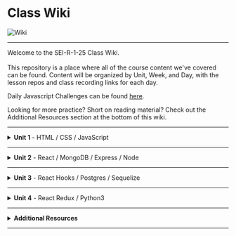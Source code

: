 # Class Wiki

![Wiki](https://media.wired.com/photos/5955ac6b5992c54331ac161b/191:100/pass/2000px-Wikipedia-logo-v2-en-F.jpg)

___
Welcome to the SEI-R-1-25 Class Wiki. <br/><br/> This repository is a place where all of the course content we've covered can be found. Content will be organized by Unit, Week, and Day, with the lesson repos and class recording links for each day.

Daily Javascript Challenges can be found [here](https://github.com/SEI-R-1-25/daily_js_challenges).

Looking for more practice? Short on reading material? Check out the Additional Resources section at the bottom of this wiki.

___
<details><summary><strong>Unit 1</strong> - HTML / CSS / JavaScript</summary><p>

<ul type="none">
  
  <li><details><summary><strong>Week 1</strong></summary><p>
  
  <ul type="none">
  
  <li><details><summary>Overview</summary><p>
  
  In Week 1, we reviewed the fundamental concepts of `HTML`, `CSS`, and `JavaScript` along with introducing `git` workflow, `terminal` commands, and writing professional `markdown` files. 
  </p></details></li>

  <li><details><summary>Repos</summary><p>

  | Day 1 | Day 2 | Day 3 | Day 4 | Day 5 |
  |---|---|---|---|---|
  | [Mac Installfest](https://github.com/SEI-R-1-25/InstallFest_Mac)  | [Github Lesson](https://github.com/SEI-R-1-25/u1_lesson_github)  | [Flexbox / Grid](https://github.com/SEI-R-1-25/u1_lesson_flex_grid/blob/main/README.md)  | [Flexbox Froggy](https://flexboxfroggy.com/)  | [Grid Garden](https://cssgridgarden.com/)  |
  | [Windows Installfest](https://github.com/SEI-R-1-25/Installfest_Windows)  | [Intro to HTML](https://github.com/SEI-R-1-25/u1_lesson_intro_HTML)  | [JS Datatypes](https://github.com/SEI-R-1-25/u1_lesson_js_data_types)  | [JS Functions](https://github.com/SEI-R-1-25/u1_lesson_js_functions)  | [Intro to JS DOM](https://github.com/SEI-R-1-25/u1_lesson_js_dom)  |
  | [Terminal Lesson](https://github.com/SEI-R-1-25/u1_lesson_terminal)  | [Intro to CSS](https://github.com/SEI-R-1-25/u1_lesson_intro_CSS)  | [JS Arrays](https://github.com/SEI-R-1-25/u1_lesson_js_arrays)  | [JS Scope](https://github.com/SEI-R-1-25/u1_lesson_js_scope)  | [JS DOM Quotes Lab](https://github.com/SEI-R-1-25/u1_lab_DOM)  |
  | [Git Lesson](https://github.com/SEI-R-1-25/u1_lesson_git)  | [Markdown Lesson](https://github.com/SEI-R-1-25/u1_lesson_markdown)  | [JS Loops & Control Flow](https://github.com/SEI-R-1-25/u1_lesson_js_control_flow)  | [JS Objects](https://github.com/SEI-R-1-25/u1_lesson_js_objects)  | [JS Events & Callbacks](https://github.com/SEI-R-1-25/u1_lesson_js_events_callbacks)  |
  | [VS Code Lesson](https://github.com/SEI-R-1-25/u1_lesson_VSCode)  | [HTML / CSS Lab](https://github.com/SEI-R-1-25/u1_lab_html_css_exercise)  | [Control Flow Adventure](https://github.com/SEI-R-1-25/u1_hw_control_flow_adventure)  | [Jurassic Objects Lab](https://github.com/SEI-R-1-25/u1_lab_jurassic_objects)  | [JS Event Bubbling](https://github.com/SEI-R-1-25/u1_lesson_js_event_bubbling)  |
  | [Terminal Lab](https://github.com/SEI-R-1-25/u1_lab_git_practice)  | [Markdown Homework](https://github.com/SEI-R-1-25/u1_hw_markdown)  |   | [Objects & Functions Lab](https://github.com/SEI-R-1-25/u1_lab_objects_functions)  | [JS Dots Game Lab](https://github.com/SEI-R-1-25/u1_lab_dots)  |
  | [Star Wars Homework](https://github.com/SEI-R-1-25/u1_hw_star_wars)  |   |   | [Codewars Homework](https://github.com/SEI-R-1-25/u1_hw_codewars_challenges)  | [Tic Tac Toe Homework](https://github.com/SEI-R-1-25/u1_hw_tic_tac_toe)  |

  </p></details></li>


  <li><details><summary>Class Recordings</summary><p>

  | Day 1 | Day 2 | Day 3 | Day 4 | Day 5 |
  |---|---|---|---|---|
  | [Recording](https://generalassembly.zoom.us/rec/share/cuppGd8LGCZvNQZEUjs65PSO4P92t9Pm2br3QCg1Rw_UGPkACY8cBz6WkAfMFcby.FpgtJwRn36IK0rv4)  | [Recording](https://generalassembly.zoom.us/rec/share/ZkhRcd8pU4aiAx9b0HQWxXr6XmrMlijc6QC7K2L8eZxYzt1Jkz0U2u0nQaccdG5s.xx6OyiwyvRw912eh)  | [Recording](https://generalassembly.zoom.us/rec/share/-lnFJEnqXhqWzuG9SL-1VSm4pFzeo4oEDrhGWlESF6AoCqQp72am1DM8x-sxKrCJ.uI5D4lkuFdT9iWIe)  | [Recording](https://generalassembly.zoom.us/rec/share/2q6_CqMjN-tYSQgRL6YUtlgrc9uCCAjUHAMksQNJlHuQ4nyo6tPTHcUqq_r1Xs1G.HMxMszVD-fEaGh43)  | [Recording](https://generalassembly.zoom.us/rec/share/K-InNJSJN-YJac-vKRt03G_DjRiwrXkNY_wjRPuTVxL1y5ZviH5zirSzVjlIJx61.ZLynBQ4WoYnuabLu )  |
  | Passcode: `PF6W+7K1`  | Passcode: `TG7l0t5*`  | Passcode: `3&E3HWiv`  | Passcode: `4V^8=JKt`  | Passcode: `2HM%Lu^M`  |

  </p></details></li>
  
  </ul>
  
  ___
  </p></details></li>
  
  <li><details><summary><strong>Week 2</strong></summary><p>
  
  <ul type="none">
  
  <li><details><summary>Overview</summary><p>
  
  In Week 2, we practiced more `DOM Manipulation` and were introduced to [Daily JavaScript Challenges](https://github.com/SEI-R-1-25/daily_js_challenges) and basic algorithmic problem solving. We and learned about `ES6` syntax along with `Higher Order Functions`, `Object Oriented Programming` in JavaScript, `npm scripts`, and fetching/accessing data with `API`s. 
  </p></details></li>

  <li><details><summary>Repos</summary><p>
  
  | Day 1 | Day 2 | Day 3 | Day 4 | Day 5 |
  |---|---|---|---|---|
  | [Daily JS](https://github.com/SEI-R-1-25/daily_js_challenges) | [Intro to OOP](https://github.com/SEI-R-1-25/u1_lesson_js_oop) | [Box Model Practice](https://github.com/SEI-R-1-25/u1_lab_box_model) | [Intro to APIs](https://github.com/SEI-R-1-25/u1_lesson_intro_to_apis) | [Unit 1 Assessment](https://github.com/SEI-R-1-25/u1_assessment) | 
  | [ES6 Syntax](https://github.com/SEI-R-1-25/u1_lesson_js_es6) | [OOP Lab](https://github.com/SEI-R-1-25/u1_lab_OOP) | [Intro to NPM & Building Scripts](https://github.com/SEI-R-1-25/u1_lesson_nodejs_scripting) | [API Dogs Lab](https://github.com/SEI-R-1-25/u1_lab_api_dogs) | [Project 1 Prompt](https://github.com/SEI-R-1-25/u1_project_prompt) | 
  | [ES6 Lab](https://github.com/SEI-R-1-25/u1_lab_es6_practice) | [OOP With DOM Elements](https://github.com/SEI-R-1-25/u1_lesson_OOP_HTML) | [JS Fast & Furious](https://github.com/SEI-R-1-25/u1_hw_fast_and_furious) | [OMDB API Lab](https://github.com/SEI-R-1-25/u1_lab_omdb_api) | []() | 
  | [JS HOF Lesson](https://github.com/SEI-R-1-25/u1_lesson_HOF) | []() | []() | []() | []() | 
  | [JS HOF Practice](https://github.com/SEI-R-1-25/u1_lab_HOF) | []() | []() | []() | []() | 
  | [JS HOF Homework](https://github.com/SEI-R-1-25/u1_hw_HOF) | []() | []() | []() | []() | 
  
  </p></details></li>


  <li><details><summary>Class Recordings</summary><p>

  | Day 1 | Day 2 | Day 3 | Day 4 | Day 5 |
  |---|---|---|---|---|
  | [Recording](https://generalassembly.zoom.us/rec/share/1JLLA-WdjdYnCsVoyoIHIKbwKvDITZdENINVHjkG91cPOS0ablatBgEJfB0MYDoL.u_Gizu2tGu0esO5J) | [Recording](https://generalassembly.zoom.us/rec/share/R8w6KTHjBu_OZzTD5kiuciqRPjMz-J7Pi6J7NclA7yv8vwA7KvnSK4GcHQZUFWiP.by7t0g7P1t_XTOJv) | [Recording](https://generalassembly.zoom.us/rec/share/Zshi6COg_-c-m6J7H328VqqjZAntUV19QE6UwlKwfvtnLdkb7F4mR6-Ok3sGtry9.VDAUwtLKyYEC7aAB) | [Recording](https://generalassembly.zoom.us/rec/share/wwtWaxQVxfq_Of48fVjVJzRA9Dk0hvN2i5jaz984_K7Nlm8MmHedBxExlWBOe0Ye.78z-E6EmbwXXtQvF) | No Recording |
  | Passcode: `9VBCaLJ+` | Passcode: `Cb$78QSu` | Passcode: `j5SA!B=1` | Passcode: `L0!Hx55i` |  |

  </p></details></li>
  
  </ul>
  
  </p></details></li>

</p></details>

___
<details><summary><strong>Unit 2</strong> - React / MongoDB / Express / Node</summary><p>

<ul type="none">

  <li><details><summary><strong>Week 4</strong></summary><p>
  
  <ul type="none">
  
  <li><details><summary>Overview</summary><p>
  
  In Week 4, we learned all about `React` and what an amazing language it can be for developers.  We learned the concepts of `components`, `props`, and `state`.  We learned about the idea of `conditional rendering` and how we can use our user's input to influence our output.  We were also introduced to `React Router` and got to see how it gives us powerful new tools to build our React Apps.
  </p></details></li>

  <li><details><summary>Repos</summary><p>

  | Day 1 | Day 2 | Day 3 | Day 4 | Day 5 |
  |---|---|---|---|---|
  | HOLIDAY | [Intro to React](https://github.com/SEI-R-1-25/u2_lesson_react_intro)  | [Mapping Components](https://github.com/SEI-R-1-25/u2_lesson_react_mapping_components)  | [Intro to State](https://github.com/SEI-R-1-25/u2_lesson_react_state_intro)  | [Conditional Rendering](https://github.com/SEI-R-1-25/u2_lesson_react_conditional_rendering)  |
  | HOLIDAY | [React Components Lab](https://github.com/SEI-R-1-25/u2_lesson_react_components)  | [Mapping Components Lab](https://github.com/SEI-R-1-25/u2_lab_mapping_components)  | [React Todos Lab](https://github.com/SEI-R-1-25/u2_lab_react_todos)  | [Conditional Rendering Lab](https://github.com/SEI-R-1-25/u2_lab_conditional_rendering)  |
  | HOLIDAY | [React Props](https://github.com/SEI-R-1-25/u2_lesson_react_props)  | [Movie Mapping Homework](https://github.com/SEI-R-1-25/u2_hw_mapping_components)  | [Lifecycle Methods](https://github.com/SEI-R-1-25/u2_lesson_react_lifecycle)  | [React Router](https://github.com/SEI-R-1-25/u2_lesson_react_router)  |
  | HOLIDAY | [React LOTR](https://github.com/SEI-R-1-25/u2_lab_react_lotr)  |   | [Lifecycle Lab](https://github.com/SEI-R-1-25/u2_lab_react_component_lifecycle)  | [RAWG Router Lab](https://github.com/SEI-R-1-25/u2_lab_react_router)  |
  | HOLIDAY | [React Quiz Homework](https://github.com/SEI-R-1-25/u2_quiz_react)  |   | [React Calculator Homework](https://github.com/SEI-R-1-25/u2_hw_react_calculator)  | [Burger Stacker Homework](https://github.com/SEI-R-1-25/u2_hw_react_burger_stacker)  |

  </p></details></li>


  <li><details><summary>Class Recordings</summary><p>

  | Day 1 | Day 2 | Day 3 | Day 4 | Day 5 |
  |---|---|---|---|---|
  | No Recording | [Recording](https://generalassembly.zoom.us/rec/share/txovc8q-jspCAHVVH1RXeaFR0sa0PmH9oT_ko9Y7enXRXooZUVNwLUAPE4aSkCq8.kYQ-WyZdanPtN25T) | [Recording](https://generalassembly.zoom.us/rec/share/pMprJiqPeS5_t6SmFuanokU3d1kn3_1K2Zz3mojOYj2uHKQY2KA1xR3Wx1HIFn0.OYZZjs8QvRFVS1Dd) | [Recording](https://generalassembly.zoom.us/rec/share/VWs3HBpsIZIS2C4JmBCOrwjUC0tyqfWc9GYUHrI5enolGPQJNGhX-0W0TRApMTXn.FuxZg2uEBTfR-x7O) | [Recording](https://generalassembly.zoom.us/rec/share/I6M6rFQqLZpiueR5zmZJWbh56O42A_kmgcp1yNqhodGseAfr_d278qxbhsj9SM4W.NClCA0KVRFVHxU5r) |
  |  | Passcode: `^#0$7^a*` | Passcode: `?LUf?r8=` | Passcode: `zcyu?tO6` | Passcode: `&!64MJ!2` |

  </p></details></li>
  
  </ul>
  
  ___
  </p></details></li>
  
  <li><details><summary><strong>Week 5</strong></summary><p>
  
  <ul type="none">
  
  <li><details><summary>Overview</summary><p>
  
  In Week 5, we introduced back-end and got to practice using `Express` and `Express Middleware`.  We also learned how to implement `controllers`.  We then introduced `MongoDB` and `mongoose` as a way to store our app's data.  At the end of the week, we learned some group `git` best-practices and got to build our first full stack app together in groups!
  </p></details></li>

  <li><details><summary>Repos</summary><p>
  
  | Day 1 | Day 2 | Day 3 | Day 4 | Day 5 |
  |---|---|---|---|---|
  | [React APIs](https://github.com/SEI-R-1-25/u2_lesson_react_APIs)  | [Express Middleware](https://github.com/SEI-R-1-25/u2_lesson_express_middleware)  | [MongoDB Sneakers Lab](https://github.com/SEI-R-1-25/u2_lab_mongodb_exercise)  | [Group Git](https://github.com/SEI-R-1-25/u2_lesson_group_git)  | [MERN Deployment](https://github.com/SEI-R-1-25/u2_lesson_MERN_heroku_deployment)  |
  | [Intro to Express](https://github.com/SEI-R-1-25/u2_lesson_express_intro)  | [Express Controllers](https://github.com/SEI-R-1-25/u2_lesson_express_controllers)  | [Mongoose Express Lab](https://github.com/SEI-R-1-25/u2_lab_mongoose_express)  | [Mongoose Associations](https://github.com/SEI-R-1-25/u2_lesson_mongoose_associations)  | []()  |
  | [Express Routes](https://github.com/SEI-R-1-25/u2_lesson_express_routing)  | [MongoDB](https://github.com/SEI-R-1-25/u2_lesson_mongodb)  | [Mongoose Plants API Homework](https://github.com/SEI-R-1-25/u2_hw_mongoose_plants)  | [Full Stackathon](https://github.com/SEI-R-1-25/u2_hackathon)  | []()  |
  | [RAWG Router Homework](https://github.com/SEI-R-1-25/u2_lab_rawg_router)  | [Mongoose Schemas and Models](https://github.com/SEI-R-1-25/u2_lesson_mongoose_data_model)  | []()  | []()  | []()  |
  | []()  | [Express Fruits Homework](https://github.com/SEI-R-1-25/u2_hw_express_fruits)  | []()  | []()  | []()  |
  
  
  </p></details></li>


  <li><details><summary>Class Recordings</summary><p>

  | Day 1 | Day 2 | Day 3 | Day 4 | Day 5 |
  |---|---|---|---|---|
  | [Recording](https://generalassembly.zoom.us/rec/share/kgUIEeqI9UZTG7wXJfji84o3q3tFWoBJbefw_NbT5YaRnPLJ3CFgm4ppYgDIB2_z.FcYkhJVqjg5j_MHO) | [Recording](https://generalassembly.zoom.us/rec/share/7a1Efpo8W62LVGw0rMK3P_CeB-DzxTvy1q-kKo3JSkl-tpo_FLlF7wpebgKUf_Jb.OPzRCQOG4fu5qvos) | No Recording | [Recording](https://generalassembly.zoom.us/rec/share/iuLOimFccWFSMUi5x1evKrUPmRlDyxDTjMJ8ErqhO75AjFlKXomCB4QWb6v_Fu8d.ZRBIDvJ4a--qw3dx) | [Recording](https://generalassembly.zoom.us/rec/share/0CXDt7TmjBc045b4aytdexxHuyOBe9L0PAkIT82aZg_Os8TxTWGsbDtMLfxsKnuY.L-yrRWDAn8qttWqr) |
  | Passcode: `hoj7TG*c` | Passcode: `1*dN%&8K` |  | Passcode: `E$35U6G!` | Passcode: `!FPy3vtK` |

  - [MERN Deployment and P2s Recording](https://generalassembly.zoom.us/rec/share/s74IYaUx4psQBg9TCkcBGMqWGQqkuDmGOsO0LkpFGmoKofjuo4R3d32qhlFomH6Y.KmtRpGY96lRP782I)  Passcode: `t68+4BUm`

  </p></details></li>
  
  </ul>
  
  </p></details></li>

</p></details>

___
<details><summary><strong>Unit 3</strong> - React Hooks / Postgres / Sequelize</summary><p>

<ul type="none">

  <li><details><summary><strong>Week 7</strong></summary><p>
  
  <ul type="none">
  
  <li><details><summary>Overview</summary><p>
  
  Week 1 overview. 
  </p></details></li>

  <li><details><summary>Repos</summary><p>

  | Day 1 | Day 2 | Day 3 | Day 4 | Day 5 |
  |---|---|---|---|---|
  | []()  | []()  | []()  | []()  | []()  |
  | []()  | []()  | []()  | []()  | []()  |
  | []()  | []()  | []()  | []()  | []()  |
  | []()  | []()  | []()  | []()  | []()  |
  | []()  | []()  | []()  | []()  | []()  |
  | []()  | []()  | []()  | []()  | []()  |
  | []()  | []()  | []()  | []()  | []()  |

  </p></details></li>


  <li><details><summary>Class Recordings</summary><p>

  | Day 1 | Day 2 | Day 3 | Day 4 | Day 5 |
  |---|---|---|---|---|
  | [Recording]() | [Recording]() | [Recording]() | [Recording]() | [Recording]() |
  | Passcode: ` ` | Passcode: ` ` | Passcode: ` ` | Passcode: ` ` | Passcode: ` ` |

  </p></details></li>
  
  </ul>
  
  ___
  </p></details></li>
  
  <li><details><summary><strong>Week 8</strong></summary><p>
  
  <ul type="none">
  
  <li><details><summary>Overview</summary><p>
  
  Week 2 overview. 
  </p></details></li>

  <li><details><summary>Repos</summary><p>
  
  | Day 1 | Day 2 | Day 3 | Day 4 | Day 5 |
  |---|---|---|---|---|
  | []()  | []()  | []()  | []()  | []()  |
  | []()  | []()  | []()  | []()  | []()  |
  | []()  | []()  | []()  | []()  | []()  |
  | []()  | []()  | []()  | []()  | []()  |
  | []()  | []()  | []()  | []()  | []()  |
  | []()  | []()  | []()  | []()  | []()  |
  | []()  | []()  | []()  | []()  | []()  | 
  
  </p></details></li>


  <li><details><summary>Class Recordings</summary><p>

  | Day 1 | Day 2 | Day 3 | Day 4 | Day 5 |
  |---|---|---|---|---|
  | [Recording]() | [Recording]() | [Recording]() | [Recording]() | [Recording]() |
  | Passcode: ` ` | Passcode: ` ` | Passcode: ` ` | Passcode: ` ` | Passcode: ` ` |

  </p></details></li>
  
  </ul>
  
  </p></details></li>

</p></details>

___
<details><summary><strong>Unit 4</strong> - React Redux / Python3 </summary><p>

<ul type="none">

  <li><details><summary><strong>Week 10</strong></summary><p>
  
  <ul type="none">
  
  <li><details><summary>Overview</summary><p>
  
  Week 1 overview. 
  </p></details></li>

  <li><details><summary>Repos</summary><p>

  | Day 1 | Day 2 | Day 3 | Day 4 | Day 5 |
  |---|---|---|---|---|
  | []()  | []()  | []()  | []()  | []()  |
  | []()  | []()  | []()  | []()  | []()  |
  | []()  | []()  | []()  | []()  | []()  |
  | []()  | []()  | []()  | []()  | []()  |
  | []()  | []()  | []()  | []()  | []()  |
  | []()  | []()  | []()  | []()  | []()  |
  | []()  | []()  | []()  | []()  | []()  |
  
  </p></details></li>


  <li><details><summary>Class Recordings</summary><p>

  | Day 1 | Day 2 | Day 3 | Day 4 | Day 5 |
  |---|---|---|---|---|
  | [Recording]() | [Recording]() | [Recording]() | [Recording]() | [Recording]() |
  | Passcode: ` ` | Passcode: ` ` | Passcode: ` ` | Passcode: ` ` | Passcode: ` ` |

  </p></details></li>
  
  </ul>
  
  ___
  </p></details></li>
  
  <li><details><summary><strong>Week 11</strong></summary><p>
  
  <ul type="none">
  
  <li><details><summary>Overview</summary><p>
  
  Week 2 overview. 
  </p></details></li>

  <li><details><summary>Repos</summary><p>
  
  | Day 1 | Day 2 | Day 3 | Day 4 | Day 5 |
  |---|---|---|---|---|
  | []()  | []()  | []()  | []()  | []()  |
  | []()  | []()  | []()  | []()  | []()  |
  | []()  | []()  | []()  | []()  | []()  |
  | []()  | []()  | []()  | []()  | []()  |
  | []()  | []()  | []()  | []()  | []()  |
  | []()  | []()  | []()  | []()  | []()  |
  | []()  | []()  | []()  | []()  | []()  | 
  
  </p></details></li>


  <li><details><summary>Class Recordings</summary><p>

  | Day 1 | Day 2 | Day 3 | Day 4 | Day 5 |
  |---|---|---|---|---|
  | [Recording]() | [Recording]() | [Recording]() | [Recording]() | [Recording]() |
  | Passcode: ` ` | Passcode: ` ` | Passcode: ` ` | Passcode: ` ` | Passcode: ` ` |

  </p></details></li>
  
  </ul>
  
  </p></details></li>

</p></details>

___
<details><summary><strong>Additional Resources</strong></summary><p>

Here is a list of additional resources that were hand-picked by your instructors. If you find that you don't have the time during cohort, these resources will still help to solidify your understanding of key concepts well past graduation. This list is split into 4 sections and will grow over time as more concepts have been covered:

___
  <ul type="none">
  
  <li><details><summary><strong>Practice </strong>- places to apply your skills and grow in your problem solving abilities.</summary><p>
  
  - [Codeacademy](https://www.codecademy.com/catalog)
  - [Codewars](https://www.codewars.com)
  - [CSS Battle](https://cssbattle.dev/)
  - [Flexbox Froggy](https://flexboxfroggy.com/)
  - [Grid Garden](https://cssgridgarden.com/)
  </p></details></li>
  
  <li><details><summary><strong>Reading </strong>- places to deepen your understanding of concepts or quick reads that are worth taking the time to skim through.</summary><p>
  
  - [Eloquent JavaScript](https://eloquentjavascript.net/)
  - [CSS Tricks](https://css-tricks.com/)
  - [Rubber Duck Debugging](https://rubberduckdebugging.com/)
  - [Medium: What Is An API?](https://medium.com/free-code-camp/what-is-an-api-in-english-please-b880a3214a82)
  - [Medium: Higher Order Functions](https://medium.com/javascript-in-plain-english/4-must-know-higher-order-functions-in-javascript-411f85545881)
  - [Medium: Local Git Repos vs Remote Repos](https://medium.com/swlh/git-local-repo-and-github-remote-repo-eae1c948fbf5)
  - [Medium: Explaining API's](https://medium.com/javascript-in-plain-english/many-developers-struggle-with-explaining-apis-20a071d74596)
  </p></details></li>
  
  <li><details><summary><strong>Documentation </strong>- gotta have the docs! Always read the docs.</summary><p>
  
  - [MDN JavaScript Docs](https://developer.mozilla.org/en-US/docs/Web/JavaScript/Guide)
  - [W3Schools CSS Docs](https://www.w3schools.com/cssref/default.asp)
  - [React Docs](https://reactjs.org/docs/getting-started.html)

  </p></details></li>
  
  <li><details><summary><strong>Cheatsheets </strong>- quick references for you to use when you're in the weeds.</summary><p>
  
  - [JavaScript Cheatsheet](https://websitesetup.org/javascript-cheat-sheet/)
  - [Markdown Cheatsheet](https://guides.github.com/pdfs/markdown-cheatsheet-online.pdf)
  - [ES6 Cheatsheet](https://devhints.io/es6)
  </p></details></li>
  
  </ul>
 
</p></details>

___
